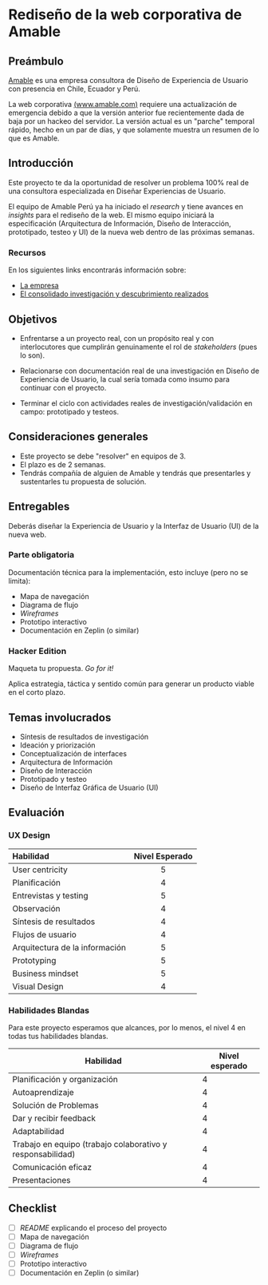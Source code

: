 # Rediseño de la web corporativa de Amable

## Preámbulo

[Amable](http://www.amable.com/) es una empresa consultora de Diseño de Experiencia de
Usuario con  presencia en Chile, Ecuador y Perú.

La web corporativa [(www.amable.com)](http://www.amable.com/) requiere una actualización
de emergencia debido a que la versión anterior fue recientemente dada de baja por un hackeo
del servidor. La versión actual es un "parche" temporal rápido, hecho en un par de días,
y que solamente muestra un resumen de lo que es Amable.

## Introducción

Este proyecto te da la oportunidad de resolver un problema 100% real de
una consultora especializada en Diseñar Experiencias de Usuario.

El equipo de Amable Perú ya ha iniciado el _research_ y tiene avances en
_insights_ para el rediseño de la web. El mismo equipo iniciará la
especificación (Arquitectura de Información, Diseño de Interacción,
prototipado, testeo y UI) de la nueva web dentro de las próximas semanas.

### Recursos
En los siguientes links encontrarás información sobre:
- [La empresa](documentos/presentacion_amable.pdf)
- [El consolidado investigación y descubrimiento realizados](documentos/research_web_amable.pdf)


## Objetivos
- Enfrentarse a un proyecto real, con un propósito real y con interlocutores
que cumplirán genuinamente el rol de _stakeholders_ (pues lo son).

- Relacionarse con documentación real de una investigación en Diseño de
Experiencia de Usuario, la cual sería tomada como insumo para continuar
con el proyecto.

- Terminar el ciclo con actividades reales de investigación/validación en campo: prototipado y testeos.

## Consideraciones generales

- Este proyecto se debe "resolver" en equipos de 3.
- El plazo es de 2 semanas.
- Tendrás compañía de alguien de Amable y tendrás que presentarles y sustentarles
  tu propuesta de solución.

## Entregables

Deberás diseñar la Experiencia de Usuario y la Interfaz de Usuario (UI) de la nueva web.

### Parte obligatoria

Documentación técnica para la implementación, esto incluye (pero no se limita):

- Mapa de navegación
- Diagrama de flujo
- _Wireframes_
- Prototipo interactivo
- Documentación en Zeplin (o similar)

### Hacker Edition
Maqueta tu propuesta. _Go for it!_

Aplica estrategia, táctica y sentido común para generar un producto viable en el corto plazo.

## Temas involucrados

- Síntesis de resultados de investigación
- Ideación y priorización
- Conceptualización de interfaces
- Arquitectura de Información
- Diseño de Interacción
- Prototipado y testeo
- Diseño de Interfaz Gráfica de Usuario (UI)

## Evaluación

### UX Design

|Habilidad|Nivel Esperado|
|:---|:---:|
|User centricity| 5 |
|Planificación| 4 |
|Entrevistas y testing| 5 |
|Observación| 4 |
|Síntesis de resultados| 4 |
|Flujos de usuario| 4 |
|Arquitectura de la información| 5 |
|Prototyping| 5 |
|Business mindset| 5 |
|Visual Design| 4 |

### Habilidades Blandas

Para este proyecto esperamos que alcances, por lo menos, el nivel 4 en todas tus
habilidades blandas.

| Habilidad                                                  | Nivel esperado |
| ---------------------------------------------------------- | -------------- |
| Planificación y organización                               | 4              |
| Autoaprendizaje                                            | 4              |
| Solución de Problemas                                      | 4              |
| Dar y recibir feedback                                     | 4              |
| Adaptabilidad                                              | 4              |
| Trabajo en equipo (trabajo colaborativo y responsabilidad) | 4              |
| Comunicación eficaz                                        | 4              |
| Presentaciones                                             | 4              |

## Checklist
- [ ] _README_ explicando el proceso del proyecto
- [ ] Mapa de navegación
- [ ] Diagrama de flujo
- [ ] _Wireframes_
- [ ] Prototipo interactivo
- [ ] Documentación en Zeplin (o similar)
